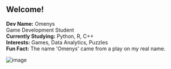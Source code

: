 ## Welcome! ##
**Dev Name:** Omenys <br />
Game Development Student <br />
**Currently Studying:** Python, R, C++ <br />
**Interests:** Games, Data Analytics, Puzzles <br />
**Fun Fact:** The name 'Omenys' came from a play on my real name. <br />

![image](https://user-images.githubusercontent.com/105769289/221052359-28ba49e2-872f-41ac-ba7a-bbdf5a9bcef5.png)
